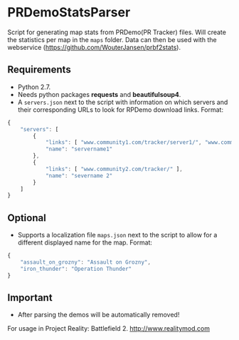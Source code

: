 # PRDemoStatsParser
Script for generating map stats from PRDemo(PR Tracker) files.
Will create the statistics per map in the ```maps``` folder.
Data can then be used with the webservice (https://github.com/WouterJansen/prbf2stats).

## Requirements
* Python 2.7.
* Needs python packages **requests** and **beautifulsoup4**.
* A ```servers.json``` next to the script with information on which servers and their corresponding URLs to look for RPDemo download links. Format:
```javascript
{
    "servers": [
        {
            "links": [ "www.community1.com/tracker/server1/", "www.community1.com/tracker/server2/" ], 
            "name": "servername1"
        },
		{
            "links": [ "www.community2.com/tracker/" ], 
            "name": "severname 2"
        }
    ]
}
```
## Optional
* Supports a localization file ```maps.json``` next to the script to allow for a different displayed name for the map.
Format:
```javascript
{
    "assault_on_grozny": "Assault on Grozny",
	"iron_thunder": "Operation Thunder"
}
```
## Important
* After parsing the demos will be automatically removed!

For usage in Project Reality: Battlefield 2. http://www.realitymod.com
